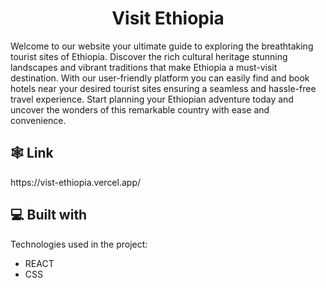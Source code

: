 <h1 align="center" id="title">Visit Ethiopia</h1>

<p id="description">Welcome to our website your ultimate guide to exploring the breathtaking tourist sites of Ethiopia. Discover the rich cultural heritage stunning landscapes and vibrant traditions that make Ethiopia a must-visit destination. With our user-friendly platform you can easily find and book hotels near your desired tourist sites ensuring a seamless and hassle-free travel experience. Start planning your Ethiopian adventure today and uncover the wonders of this remarkable country with ease and convenience.</p>

<h2>🕸️ Link</h2>
<p>https://vist-ethiopia.vercel.app/</p>
  
  
<h2>💻 Built with</h2>

Technologies used in the project:

*   REACT
*   CSS
